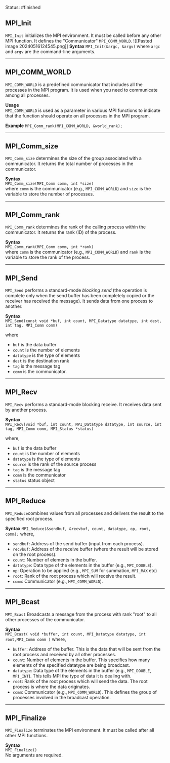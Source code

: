 Status: #finished 
## MPI_Init
`MPI_Init` initializes the MPI environment. It must be called before any other MPI function. It defines the "Communicator" `MPI_COMM_WORLD`.
![[Pasted image 20240516124545.png]]
**Syntax**
`MPI_Init(&argc, &argv)` 
where `argc` and `argv` are the command-line arguments.

---
## MPI_COMM_WORLD

`MPI_COMM_WORLD` is a predefined communicator that includes all the processes in the MPI program. It is used when you need to communicate among all processes.

**Usage**  
`MPI_COMM_WORLD` is used as a parameter in various MPI functions to indicate that the function should operate on all processes in the MPI program.

**Example**
`MPI_Comm_rank(MPI_COMM_WORLD, &world_rank);`

---

## MPI_Comm_size
`MPI_Comm_size` determines the size of the group associated with a communicator. It returns the total number of processes in the communicator.

**Syntax**  
`MPI_Comm_size(MPI_Comm comm, int *size)`  
where `comm` is the communicator (e.g., `MPI_COMM_WORLD`) and `size` is the variable to store the number of processes.

---
## MPI_Comm_rank

`MPI_Comm_rank` determines the rank of the calling process within the communicator. It returns the rank (ID) of the process.

**Syntax**  
`MPI_Comm_rank(MPI_Comm comm, int *rank)`  
where `comm` is the communicator (e.g., `MPI_COMM_WORLD`) and `rank` is the variable to store the rank of the process.

---
## MPI_Send
`MPI_Send` performs a standard-mode *blocking send* (the operation is complete only when the send buffer has been completely copied or the receiver has received the message). It sends data from one process to another.

**Syntax**  
`MPI_Send(const void *buf, int count, MPI_Datatype datatype, int dest, int tag, MPI_Comm comm)`  

where 
- `buf` is the data buffer
- `count` is the number of elements
- `datatype` is the type of elements
- `dest` is the destination rank
- `tag` is the message tag
- `comm` is the communicator.

---

## MPI_Recv

`MPI_Recv` performs a standard-mode blocking receive. It receives data sent by another process.

**Syntax**  
`MPI_Recv(void *buf, int count, MPI_Datatype datatype, int source, int tag, MPI_Comm comm, MPI_Status *status)`  

where,
- `buf` is the data buffer
- `count` is the number of elements
- `datatype` is the type of elements
- `source` is the rank of the source process
- `tag` is the message tag
- `comm` is the communicator
- `status` status object


---
## MPI_Reduce
`MPI_Reduce`combines values from all processes and delivers the result to the specified root process.

**Syntax**
`MPI_Reduce(&sendbuf, &recvbuf, count, datatype, op, root, comm);`
where,
- `sendbuf`: Address of the send buffer (input from each process).
- `recvbuf`: Address of the receive buffer (where the result will be stored on the root process).
- `count`: Number of elements in the buffer.
- `datatype`: Data type of the elements in the buffer (e.g., `MPI_DOUBLE`).
- `op`: Operation to be applied (e.g., `MPI_SUM` for summation, `MPI_MAX` etc)
- `root`: Rank of the root process which will receive the result.
- `comm`: Communicator (e.g., `MPI_COMM_WORLD`).
---
## MPI_Bcast 
`MPI_Bcast` Broadcasts a message from the process with rank "root" to all other processes of the communicator.

**Syntax**  
`MPI_Bcast( void *buffer, int count, MPI_Datatype datatype, int root,MPI_Comm comm )`
where, 
- `buffer`: Address of the buffer. This is the data that will be sent from the root process and received by all other processes.
- `count`: Number of elements in the buffer. This specifies how many elements of the specified datatype are being broadcast.
- `datatype`: Data type of the elements in the buffer (e.g., `MPI_DOUBLE`, `MPI_INT`). This tells MPI the type of data it is dealing with.
- `root`: Rank of the root process which will send the data. The root process is where the data originates.
- `comm`: Communicator (e.g., `MPI_COMM_WORLD`). This defines the group of processes involved in the broadcast operation.
---

## MPI_Finalize
`MPI_Finalize` terminates the MPI environment. It must be called after all other MPI functions.

**Syntax**  
`MPI_Finalize()`  
No arguments are required.
